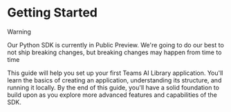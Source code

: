 # Getting Started

> [!WARNING]
> Our Python SDK is currently in Public Preview. We're going to do our best to not ship breaking changes, but breaking changes may happen from time to time 

This guide will help you set up your first Teams AI Library application. You'll learn the basics of creating an application, understanding its structure, and running it locally. By the end of this guide, you'll have a solid foundation to build upon as you explore more advanced features and capabilities of the SDK.

